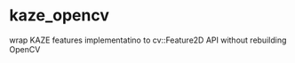 kaze_opencv
===========

wrap KAZE features implementatino to cv::Feature2D API without rebuilding OpenCV
